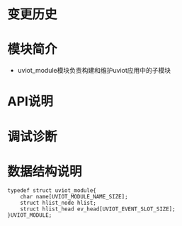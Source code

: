 # 变更历史
# 模块简介
* uviot_module模块负责构建和维护uviot应用中的子模块


# API说明
# 调试诊断
# 数据结构说明
```clang
typedef struct uviot_module{
    char name[UVIOT_MODULE_NAME_SIZE];
	struct hlist_node hlist;
	struct hlist_head ev_head[UVIOT_EVENT_SLOT_SIZE];
}UVIOT_MODULE;
```